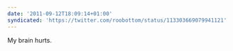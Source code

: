 ```yaml
---
date: '2011-09-12T18:09:14+01:00'
syndicated: 'https://twitter.com/roobottom/status/113303669079941121'
---
```

My brain hurts.
